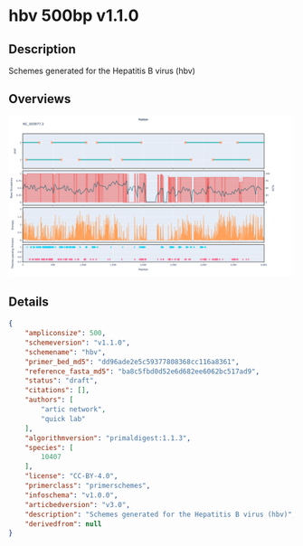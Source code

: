 # hbv 500bp v1.1.0

## Description

Schemes generated for the Hepatitis B virus (hbv)

## Overviews

![NC_003977.2.png](work/NC_003977.2.png)

## Details

```json
{
    "ampliconsize": 500,
    "schemeversion": "v1.1.0",
    "schemename": "hbv",
    "primer_bed_md5": "dd96ade2e5c59377808368cc116a8361",
    "reference_fasta_md5": "ba8c5fbd0d52e6d682ee6062bc517ad9",
    "status": "draft",
    "citations": [],
    "authors": [
        "artic network",
        "quick lab"
    ],
    "algorithmversion": "primaldigest:1.1.3",
    "species": [
        10407
    ],
    "license": "CC-BY-4.0",
    "primerclass": "primerschemes",
    "infoschema": "v1.0.0",
    "articbedversion": "v3.0",
    "description": "Schemes generated for the Hepatitis B virus (hbv)",
    "derivedfrom": null
}
```

